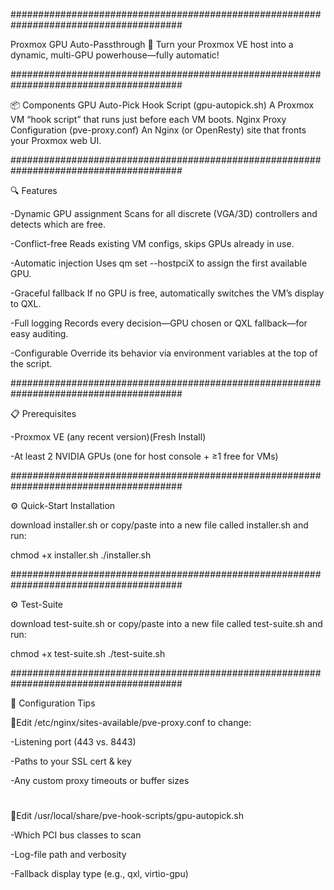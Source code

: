 #######################################################################################


Proxmox GPU Auto-Passthrough 🚀
Turn your Proxmox VE host into a dynamic, multi-GPU powerhouse—fully automatic!

#######################################################################################



📦 Components
GPU Auto-Pick Hook Script (gpu-autopick.sh) A Proxmox VM “hook script” that runs just before each VM boots.
Nginx Proxy Configuration (pve-proxy.conf) An Nginx (or OpenResty) site that fronts your Proxmox web UI.

#######################################################################################


🔍 Features

-Dynamic GPU assignment Scans for all discrete (VGA/3D) controllers and detects which are free.

-Conflict-free Reads existing VM configs, skips GPUs already in use.

-Automatic injection Uses qm set <vmid> --hostpciX to assign the first available GPU.

-Graceful fallback If no GPU is free, automatically switches the VM’s display to QXL.

-Full logging Records every decision—GPU chosen or QXL fallback—for easy auditing.

-Configurable Override its behavior via environment variables at the top of the script.

#######################################################################################


📋 Prerequisites

-Proxmox VE (any recent version)(Fresh Install)

-At least 2 NVIDIA GPUs (one for host console + ≥1 free for VMs)

#######################################################################################


⚙️ Quick-Start Installation

download installer.sh or copy/paste into a new file called installer.sh and run:

chmod +x installer.sh
./installer.sh

#######################################################################################

⚙️ Test-Suite

download test-suite.sh or copy/paste into a new file called test-suite.sh and run:

chmod +x test-suite.sh
./test-suite.sh

#######################################################################################


🔧 Configuration Tips

🔧Edit /etc/nginx/sites-available/pve-proxy.conf to change:

-Listening port (443 vs. 8443)

-Paths to your SSL cert & key

-Any custom proxy timeouts or buffer sizes

#

🔧Edit /usr/local/share/pve-hook-scripts/gpu-autopick.sh

-Which PCI bus classes to scan

-Log-file path and verbosity

-Fallback display type (e.g., qxl, virtio-gpu)
